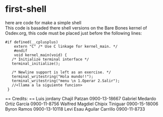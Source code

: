 # first-shell
here are code for make a simple shell  
This code is basaded there shell versions on the Bare Bones kernel of Osdev.org, this code must be placed just before the following lines:

    #if defined(__cplusplus)
        extern "C" /* Use C linkage for kernel_main. */
        #endif
        void kernel_main(void) {
       /* Initialize terminal interface */
       terminal_initialize();
    
       /* Newline support is left as an exercise. */
       terminal_writestring("Hola mundo!!");
       terminal_writestring("menu \n 1.Operar 2.Salir");
       //<llama a la siguiente funcion>
     }

== Credits: ==
Luis jordany Chajil Patzan        0900-13-18667
Gabriel Medardo Ortiz García      0900-11-8756
Walfred Magdiel  Chipix  Tiniguar 0900-15-18006
Byron Ramos                       0900-13-10118
Levi Esau Aguilar Carrillo        0900-11-8733
